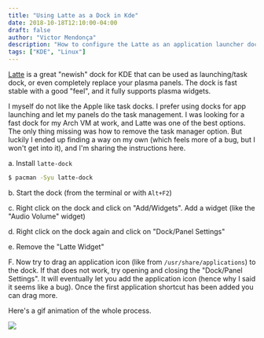 ```yaml
---
title: "Using Latte as a Dock in Kde"
date: 2018-10-18T12:10:00-04:00
draft: false
author: "Victor Mendonça"
description: "How to configure the Latte as an application launcher dock"
tags: ["KDE", "Linux"]
---
```


[Latte](https://github.com/psifidotos/Latte-Dock) is a great "newish" dock for KDE that can be used as launching/task dock, or even completely replace your plasma panels. The dock is fast stable with a good "feel", and it fully supports plasma widgets.

I myself do not like the Apple like task docks. I prefer using docks for app launching and let my panels do the task management. I was looking for a fast dock for my Arch VM at work, and Latte was one of the best options. The only thing missing was how to remove the task manager option. But luckily I ended up finding a way on my own (which feels more of a bug, but I won't get into it), and I'm sharing the instructions here.

a. Install `latte-dock`

```bash
$ pacman -Syu latte-dock
```

b. Start the dock (from the terminal or with `Alt+F2`)

c. Right click on the dock and click on "Add/Widgets". Add a widget (like the "Audio Volume" widget)

d. Right click on the dock again and click on "Dock/Panel Settings"

e. Remove the "Latte Widget"

F. Now try to drag an application icon (like from `/usr/share/applications`) to the dock. If that does not work, try opening and closing the "Dock/Panel Settings". It will eventually let you add the application icon (hence why I said it seems like a bug). Once the first application shortcut has been added you can drag more.

Here's a gif animation of the whole process.

![](/img/using-latte-as-a-dock-in-kde/latte-dock.gif)
